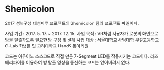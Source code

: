# Shemicolon
2017 성북구청 대청마루 프로젝트의 Shemicolon 팀의 프로젝트 파일이다. 

사업 기간 : 2017. 5. 17. ~ 2017. 12. 15.
사업 목적 : VR처럼 사용자가 로봇의 화면으로 방을 탈출하도록 필요한 방 구성 및 설계
사업 대상 : 서울대학교 사범대학 부설고등학교 C-Lab 학생들 및 고려대학교 HandS 동아리원

코드는 아두이노 소스코드로 직접 만든 7-Segment LED를 작동시키는 코드이다. 
라즈베리파이를 이용하여 방 탈출 영상을 통신하는 코드는 잃어버려서 없다.
